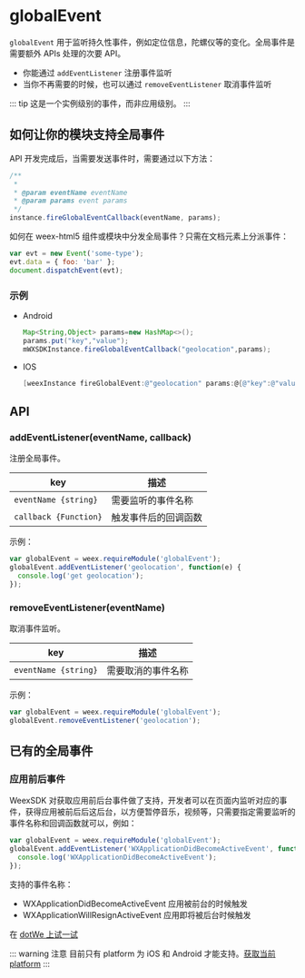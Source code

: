# globalEvent <Badge text="0.14" type="warn" vertical="middle"/>

`globalEvent` 用于监听持久性事件，例如定位信息，陀螺仪等的变化。全局事件是需要额外 APIs 处理的次要 API。

- 你能通过 `addEventListener` 注册事件监听
- 当你不再需要的时候，也可以通过 `removeEventListener` 取消事件监听

::: tip
这是一个实例级别的事件，而非应用级别。
:::

## 如何让你的模块支持全局事件

API 开发完成后，当需要发送事件时，需要通过以下方法：

```javascript
/**
 *
 * @param eventName eventName
 * @param params event params
 */
instance.fireGlobalEventCallback(eventName, params);
```

如何在 weex-html5 组件或模块中分发全局事件？只需在文档元素上分派事件：

```javascript
var evt = new Event('some-type');
evt.data = { foo: 'bar' };
document.dispatchEvent(evt);
```

### 示例

- Android
  ```java
  Map<String,Object> params=new HashMap<>();
  params.put("key","value");
  mWXSDKInstance.fireGlobalEventCallback("geolocation",params);
  ```
- IOS
  ```objective-c
  [weexInstance fireGlobalEvent:@"geolocation" params:@{@"key":@"value"}];
  ```

## API

### addEventListener(eventName, callback)

注册全局事件。

| key                   | 描述                 |
| --------------------- | -------------------- |
| `eventName {string}`  | 需要监听的事件名称   |
| `callback {Function}` | 触发事件后的回调函数 |

示例：

```javascript
var globalEvent = weex.requireModule('globalEvent');
globalEvent.addEventListener('geolocation', function(e) {
  console.log('get geolocation');
});
```

### removeEventListener(eventName)

取消事件监听。

| key                  | 描述               |
| -------------------- | ------------------ |
| `eventName {string}` | 需要取消的事件名称 |

示例：

```javascript
var globalEvent = weex.requireModule('globalEvent');
globalEvent.removeEventListener('geolocation');
```

## 已有的全局事件

### 应用前后事件

WeexSDK 对获取应用前后台事件做了支持，开发者可以在页面内监听对应的事件，获得应用被前后后这后台，以方便暂停音乐，视频等，只需要指定需要监听的事件名称和回调函数就可以，例如：

```javascript
var globalEvent = weex.requireModule('globalEvent');
globalEvent.addEventListener('WXApplicationDidBecomeActiveEvent', function(e) {
  console.log('WXApplicationDidBecomeActiveEvent');
});
```

支持的事件名称：

- WXApplicationDidBecomeActiveEvent 应用被前台的时候触发
- WXApplicationWillResignActiveEvent 应用即将被后台时候触发

在 [dotWe 上试一试](http://dotwe.org/vue/c89e85483ca2cb2274837ef027030539)

::: warning 注意
目前只有 platform 为 iOS 和 Android 才能支持。[获取当前 platform](http://weex-project.io/cn/references/weex-variable.html#weex-environment-object)
:::

